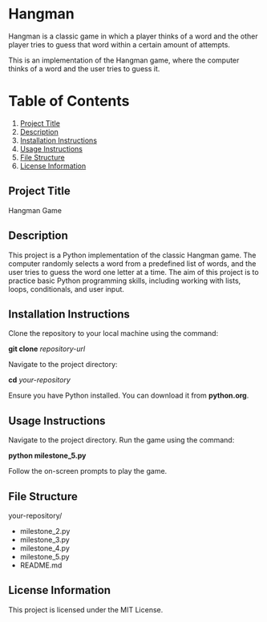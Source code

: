 # Hangman
Hangman is a classic game in which a player thinks of a word and the other player tries to guess that word within a certain amount of attempts.

This is an implementation of the Hangman game, where the computer thinks of a word and the user tries to guess it. 

# Table of Contents
1. [Project Title](#project-title)
2. [Description](#description)
3. [Installation Instructions](#installation-instruction)
4. [Usage Instructions](#usage-instruction)
5. [File Structure](#file-structure)
6. [License Information](#license-information)

## Project Title
Hangman Game

## Description
This project is a Python implementation of the classic Hangman game. The computer randomly selects a word from a predefined list of words, and the user tries to guess the word one letter at a time. The aim of this project is to practice basic Python programming skills, including working with lists, loops, conditionals, and user input.

## Installation Instructions
Clone the repository to your local machine using the command:

**git clone** *repository-url*

Navigate to the project directory:

**cd** *your-repository*

Ensure you have Python installed. You can download it from **python.org**.

## Usage Instructions
Navigate to the project directory.
Run the game using the command:

**python milestone_5.py**

Follow the on-screen prompts to play the game.

## File Structure
your-repository/
- milestone_2.py
- milestone_3.py
- milestone_4.py
- milestone_5.py
- README.md

## License Information
This project is licensed under the MIT License.